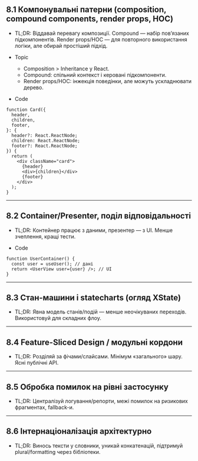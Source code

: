 ## 8.1 Компонувальні патерни (composition, compound components, render props, HOC)

- TL;DR: Віддавай перевагу композиції. Compound — набір пов’язаних підкомпонентів. Render props/HOC — для повторного використання логіки, але обирай простіший підхід.

- Topic

  - Composition > Inheritance у React.
  - Compound: спільний контекст і керовані підкомпоненти.
  - Render props/HOC: інжекція поведінки, але можуть ускладнювати дерево.

- Code

```tsx
function Card({
  header,
  children,
  footer,
}: {
  header?: React.ReactNode;
  children: React.ReactNode;
  footer?: React.ReactNode;
}) {
  return (
    <div className="card">
      {header}
      <div>{children}</div>
      {footer}
    </div>
  );
}
```

---

## 8.2 Container/Presenter, поділ відповідальності

- TL;DR: Контейнер працює з даними, презентер — з UI. Менше зчеплення, кращі тести.

- Code

```tsx
function UserContainer() {
  const user = useUser(); // дані
  return <UserView user={user} />; // UI
}
```

---

## 8.3 Стан-машини і statecharts (огляд XState)

- TL;DR: Явна модель станів/подій — менше неочікуваних переходів. Використовуй для складних флоу.

---

## 8.4 Feature-Sliced Design / модульні кордони

- TL;DR: Розділяй за фічами/слайсами. Мінімум «загального» шару. Ясні публічні API.

---

## 8.5 Обробка помилок на рівні застосунку

- TL;DR: Централізуй логування/репорти, межі помилок на ризикових фрагментах, fallback-и.

---

## 8.6 Інтернаціоналізація архітектурно

- TL;DR: Винось тексти у словники, уникай конкатенацій, підтримуй plural/formatting через бібліотеки.
